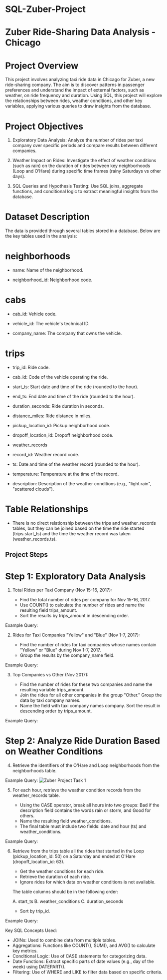 # SQL-Zuber-Project

# Zuber Ride-Sharing Data Analysis - Chicago

# Project Overview

This project involves analyzing taxi ride data in Chicago for Zuber, a new ride-sharing company. The aim is to discover patterns in passenger preferences and understand the impact of external factors, such as weather, on ride frequency and duration. Using SQL, this project will explore the relationships between rides, weather conditions, and other key variables, applying various queries to draw insights from the database.


# Project Objectives

1. Exploratory Data Analysis: Analyze the number of rides per taxi company over specific periods and compare results between different companies.

2. Weather Impact on Rides: Investigate the effect of weather conditions (such as rain) on the duration of rides between key neighborhoods (Loop and O’Hare) during specific time frames (rainy Saturdays vs other days).

3. SQL Queries and Hypothesis Testing: Use SQL joins, aggregate functions, and conditional logic to extract meaningful insights from the database.

# Dataset Description

The data is provided through several tables stored in a database. Below are the key tables used in the analysis:

# neighborhoods
- name: Name of the neighborhood.

- neighborhood_id: Neighborhood code.

# cabs

- cab_id: Vehicle code.

- vehicle_id: The vehicle's technical ID.

- company_name: The company that owns the vehicle.

# trips

- trip_id: Ride code.

- cab_id: Code of the vehicle operating the ride.

- start_ts: Start date and time of the ride (rounded to the hour).

- end_ts: End date and time of the ride (rounded to the hour).

- duration_seconds: Ride duration in seconds.

- distance_miles: Ride distance in miles.

- pickup_location_id: Pickup neighborhood code.

- dropoff_location_id: Dropoff neighborhood code.

- weather_records

- record_id: Weather record code.

- ts: Date and time of the weather record (rounded to the hour).

- temperature: Temperature at the time of the record.

- description: Description of the weather conditions (e.g., "light rain", "scattered clouds").


# Table Relationships

- There is no direct relationship between the trips and weather_records tables, but they can be joined based on the time the ride started (trips.start_ts) and the time the weather record was taken (weather_records.ts).

## Project Steps

# Step 1: Exploratory Data Analysis

  1. Total Rides per Taxi Company (Nov 15-16, 2017):

      - Find the total number of rides per company for Nov 15-16, 2017.
      - Use COUNT() to calculate the number of rides and name the resulting field trips_amount.
      - Sort the results by trips_amount in descending order.

Example Query:



  2. Rides for Taxi Companies "Yellow" and "Blue" (Nov 1-7, 2017):

     - Find the number of rides for taxi companies whose names contain "Yellow" or "Blue" during Nov 1-7, 2017.
     - Group the results by the company_name field.
  
Example Query:


  3. Top Companies vs Other (Nov 2017):

     - Find the number of rides for these two companies and name the resulting variable trips_amount.
     - Join the rides for all other companies in the group "Other." Group the data by taxi company names.
     - Name the field with taxi company names company. Sort the result in descending order by trips_amount.
  
Example Query:


# Step 2: Analyze Ride Duration Based on Weather Conditions

  4. Retrieve the identifiers of the O'Hare and Loop neighborhoods  from the neighborhoods table.

Example Query:
![Zuber Project Task 1](https://github.com/user-attachments/assets/13112d2b-2b89-4baf-a9bc-da9966542271)

  
  5. For each hour, retrieve the weather condition records from the weather_records table.

     - Using the CASE operator, break all hours into two groups: Bad if the description field contains the words rain or storm, and Good for others.
     - Name the resulting field weather_conditions.
     - The final table must include two fields: date and hour (ts) and weather_conditions.

Example Query:


  6. Retrieve from the trips table all the rides that started in the Loop (pickup_location_id: 50) on a Saturday and ended at O'Hare (dropoff_location_id: 63).

     - Get the weather conditions for each ride.
     - Retrieve the duration of each ride.
     - Ignore rides for which data on weather conditions is not available.

      The table columns should be in the following order:

        A. start_ts
        B. weather_conditions
        C. duration_seconds

     - Sort by trip_id.

Example Query:






Key SQL Concepts Used:
  - JOINs: Used to combine data from multiple tables.
  - Aggregations: Functions like COUNT(), SUM(), and AVG() to calculate key metrics.
  - Conditional Logic: Use of CASE statements for categorizing data.
  - Date Functions: Extract specific parts of date values (e.g., day of the week) using DATEPART().
  - Filtering: Use of WHERE and LIKE to filter data based on specific criteria.
